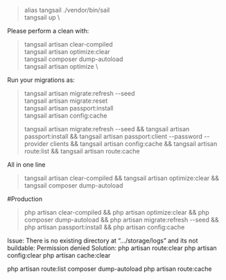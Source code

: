 > alias tangsail ./vendor/bin/sail \
> tangsail up \

Please perform a clean with:
> tangsail  artisan clear-compiled \
> tangsail  artisan optimize:clear \
> tangsail composer dump-autoload \
> tangsail  artisan optimize \

Run your migrations as:

> tangsail artisan migrate:refresh --seed \
> tangsail artisan migrate:reset \
> tangsail artisan passport:install \
> tangsail artisan config:cache
> 
> tangsail artisan migrate:refresh --seed && tangsail artisan passport:install &&  tangsail artisan passport:client --password --provider clients  && tangsail artisan config:cache && tangsail artisan route:list && tangsail artisan route:cache

All in one line

> tangsail  artisan clear-compiled && tangsail  artisan optimize:clear && tangsail composer dump-autoload 


#Production

> php  artisan clear-compiled && php  artisan optimize:clear && php composer dump-autoload && php artisan migrate:refresh --seed && php artisan passport:install && php artisan config:cache

Issue:
There is no existing directory at “…/storage/logs” and its not buildable: Permission denied
Solution:
php artisan route:clear
php artisan config:clear
php artisan cache:clear


php  artisan route:list
composer dump-autoload
php artisan route:cache

